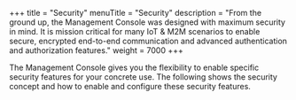 +++
title = "Security"
menuTitle = "Security"
description = "From the ground up, the Management Console was designed with maximum security in mind. It is mission critical for many IoT & M2M scenarios to enable secure, encrypted end-to-end communication and advanced authentication and authorization features."
weight = 7000
+++

The Management Console gives you the flexibility to enable specific security features for your concrete use. The following shows the security concept and how to enable and configure these security features.
